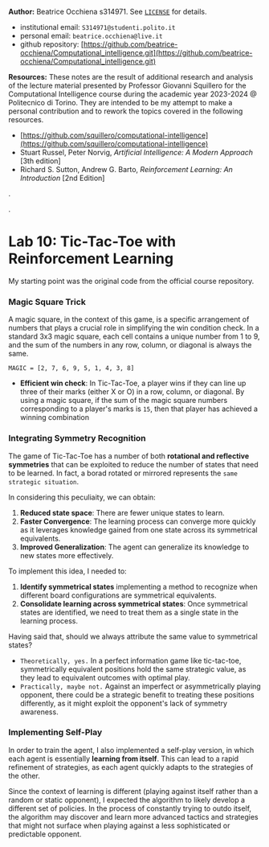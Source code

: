 
**Author:** Beatrice Occhiena s314971. See [`LICENSE`](https://github.com/beatrice-occhiena/Computational_intelligence/blob/main/LICENSE) for details.
- institutional email: `S314971@studenti.polito.it`
- personal email: `beatrice.occhiena@live.it`
- github repository: [https://github.com/beatrice-occhiena/Computational_intelligence.git](https://github.com/beatrice-occhiena/Computational_intelligence.git)

**Resources:** These notes are the result of additional research and analysis of the lecture material presented by Professor Giovanni Squillero for the Computational Intelligence course during the academic year 2023-2024 @ Politecnico di Torino. They are intended to be my attempt to make a personal contribution and to rework the topics covered in the following resources.
- [https://github.com/squillero/computational-intelligence](https://github.com/squillero/computational-intelligence)
- Stuart Russel, Peter Norvig, *Artificial Intelligence: A Modern Approach* [3th edition]
- Richard S. Sutton, Andrew G. Barto, *Reinforcement Learning: An Introduction* [2nd Edition]

.

.
# Lab 10: Tic-Tac-Toe with Reinforcement Learning

My starting point was the original code from the official course repository.

### Magic Square Trick

A magic square, in the context of this game, is a specific arrangement of numbers that plays a crucial role in simplifying the win condition check. In a standard 3x3 magic square, each cell contains a unique number from 1 to 9, and the sum of the numbers in any row, column, or diagonal is always the same.

`MAGIC = [2, 7, 6, 9, 5, 1, 4, 3, 8]`

- **Efficient win check**: In Tic-Tac-Toe, a player wins if they can line up three of their marks (either X or O) in a row, column, or diagonal. By using a magic square, if the sum of the magic square numbers corresponding to a player's marks is `15`, then that player has achieved a winning combination


### Integrating Symmetry Recognition

The game of Tic-Tac-Toe has a number of both **rotational and reflective symmetries** that can be exploited to reduce the number of states that need to be learned. In fact, a borad rotated or mirrored represents the `same strategic situation`. 

In considering this peculiaity, we can obtain:
1. **Reduced state space**: There are fewer unique states to learn.
2. **Faster Convergence**: The learning process can converge more quickly as it leverages knowledge gained from one state across its symmetrical equivalents.
3. **Improved Generalization**: The agent can generalize its knowledge to new states more effectively.

To implement this idea, I needed to:
1. **Identify symmetrical states** implementing a method to recognize when different board configurations are symmetrical equivalents.
2. **Consolidate learning across symmetrical states**: Once symmetrical states are identified, we need to treat them as a single state in the learning process.

Having said that, should we always attribute the same value to symmetrical states?
- `Theoretically, yes.` In a perfect information game like tic-tac-toe, symmetrically equivalent positions hold the same strategic value, as they lead to equivalent outcomes with optimal play.
- `Practically, maybe not.` Against an imperfect or asymmetrically playing opponent, there could be a strategic benefit to treating these positions differently, as it might exploit the opponent's lack of symmetry awareness.

### Implementing Self-Play

In order to train the agent, I also implemented a self-play version, in which each agent is essentially **learning from itself**. This can lead to a rapid refinement of strategies, as each agent quickly adapts to the strategies of the other.

Since the context of learning is different (playing against itself rather than a random or static opponent), I expected the algorithm to likely develop a different set of policies. In the process of constantly trying to outdo itself, the algorithm may discover and learn more advanced tactics and strategies that might not surface when playing against a less sophisticated or predictable opponent.


